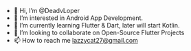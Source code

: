 - 👋 Hi, I’m @DeadvLoper
- 👀 I’m interested in Android App Development.
- 🌱 I’m currently learning Flutter & Dart, later will start Kotlin.
- 💞️ I’m looking to collaborate on Open-Source Flutter Projects
- 📫 How to reach me lazzycat27@gmail.com

<!---
DeadvLoper/DeadvLoper is a ✨ special ✨ repository because its `README.md` (this file) appears on your GitHub profile.
You can click the Preview link to take a look at your changes.
--->
